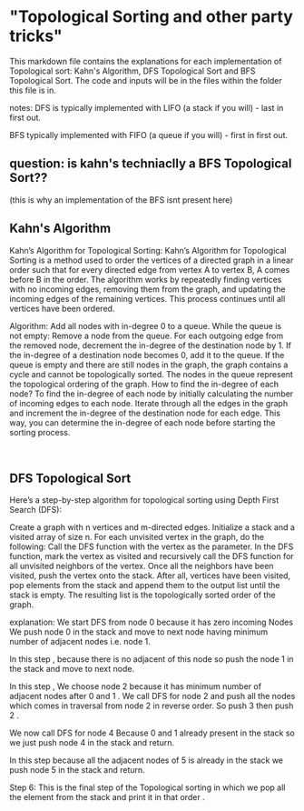 # "Topological Sorting and other party tricks"
This markdown file contains the explanations for each implementation of Topological sort: Kahn's Algorithm, DFS Topological Sort and BFS Topological Sort.
The code and inputs will be in the files within the folder this file is in.

notes: 
DFS is typically implemented with LIFO (a stack if you will) - last in first out.

BFS typically implemented with FIFO (a queue if you will) - first in first out.
<br/>

## question: is kahn's techniaclly a BFS Topological Sort??
(this is why an implementation of the BFS isnt present here)

## Kahn's Algorithm

Kahn’s Algorithm for Topological Sorting:
Kahn’s Algorithm for Topological Sorting is a method used to order the vertices of a directed graph in a linear order such that for every directed edge from vertex A to vertex B, A comes before B in the order. The algorithm works by repeatedly finding vertices with no incoming edges, removing them from the graph, and updating the incoming edges of the remaining vertices. This process continues until all vertices have been ordered.

Algorithm:
Add all nodes with in-degree 0 to a queue.
While the queue is not empty:
Remove a node from the queue.
For each outgoing edge from the removed node, decrement the in-degree of the destination node by 1.
If the in-degree of a destination node becomes 0, add it to the queue.
If the queue is empty and there are still nodes in the graph, the graph contains a cycle and cannot be topologically sorted.
The nodes in the queue represent the topological ordering of the graph.
How to find the in-degree of each node? 
To find the in-degree of each node by initially calculating the number of incoming edges to each node. Iterate through all the edges in the graph and increment the in-degree of the destination node for each edge. This way, you can determine the in-degree of each node before starting the sorting process.

<br/>

## DFS Topological Sort
Here’s a step-by-step algorithm for topological sorting using Depth First Search (DFS):

Create a graph with n vertices and m-directed edges.
Initialize a stack and a visited array of size n.
For each unvisited vertex in the graph, do the following:
Call the DFS function with the vertex as the parameter.
In the DFS function, mark the vertex as visited and recursively call the DFS function for all unvisited neighbors of the vertex.
Once all the neighbors have been visited, push the vertex onto the stack.
After all, vertices have been visited, pop elements from the stack and append them to the output list until the stack is empty.
The resulting list is the topologically sorted order of the graph.

explanation:
We start DFS from node 0 because it has zero incoming Nodes
We push node 0 in the stack and move to next node having minimum number of adjacent nodes i.e. node 1.

In this step , because there is no adjacent of this node so push the node 1 in the stack and move to next node.

In this step , We choose node 2 because it has minimum number of adjacent nodes after 0 and 1 .
We call DFS for node 2 and push all the nodes which comes in traversal from node 2 in reverse order.
So push 3 then push 2 .

We now call DFS for node 4
Because 0 and 1 already present in the stack so we just push node 4 in the stack and return.

In this step because all the adjacent nodes of 5 is already in the stack we push node 5 in the stack and return.

Step 6: This is the final step of the Topological sorting in which we pop all the element from the stack and print it in that order .




<br/>


